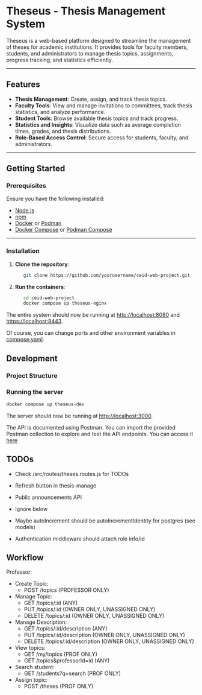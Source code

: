 
# Theseus - Thesis Management System

Theseus is a web-based platform designed to streamline the management of theses for academic institutions. It provides tools for faculty members, students, and administrators to manage thesis topics, assignments, progress tracking, and statistics efficiently.

---

## Features

- **Thesis Management**: Create, assign, and track thesis topics.
- **Faculty Tools**: View and manage invitations to committees, track thesis statistics, and analyze performance.
- **Student Tools**: Browse available thesis topics and track progress.
- **Statistics and Insights**: Visualize data such as average completion times, grades, and thesis distributions.
- **Role-Based Access Control**: Secure access for students, faculty, and administrators.

---

## Getting Started

### Prerequisites

Ensure you have the following installed:

- [Node.js](https://nodejs.org/)
- [npm](https://www.npmjs.com/)
- [Docker](https://www.docker.com/) or [Podman](https://podman.io/)
- [Docker Compose](https://docs.docker.com/compose/) or [Podman Compose](https://github.com/containers/podman-compose)

---

### Installation

1. **Clone the repository**:

   ```bash
      git clone https://github.com/yourusername/ceid-web-project.git
   ```

2. **Run the containers**:

   ```bash
      cd ceid-web-project
      docker compose up theseus-nginx
   ```

The entire system should now be running at <http://localhost:8080> and <https://localhost:8443>.

Of course, you can change ports and other environment variables in [compose.yaml](./compose.yaml).

## Development

### Project Structure



### Running the server

```bash
docker compose up theseus-dev
```

The server should now be running at <http://localhost:3000>.

The API is documented using Postman. You can import the provided Postman collection to explore and test the API endpoints. You can access it [here](https://vasilismylonas-6137673.postman.co/workspace/Vasilis-Mylonas's-Workspace~bdb1c1e8-077b-415a-8162-22e0b9bd75ec/collection/44259023-63d0ae2b-e09c-49fe-a222-e0101989a819?action=share&creator=44259023&active-environment=44259023-a78b3f97-8acb-4fdb-8ac2-2b5e6e229a23)

## TODOs

- Check /src/routes/theses.routes.js for TODOs
- Refresh button in thesis-manage
- Public announcements API

- Ignore below
- Maybe autoIncrement should be autoIncrementIdentity for postgres (see models)
- Authentication middleware should attach role info/id

## Workflow

Professor:

- Create Topic:
  - POST /topics (PROFESSOR ONLY)
- Manage Topic:
  - GET /topics/:id (ANY)
  - PUT /topics/:id (OWNER ONLY, UNASSIGNED ONLY)
  - DELETE /topics/:id (OWNER ONLY, UNASSIGNED ONLY)
- Manage Description:
  - GET /topics/:id/description (ANY)
  - PUT /topics/:id/description (OWNER ONLY, UNASSIGNED ONLY)
  - DELETE /topics/:id/description (OWNER ONLY, UNASSIGNED ONLY)
- View topics:
  - GET /my/topics (PROF ONLY)
  - GET /topics&professorId=id (ANY)
- Search student:
  - GET /students?q=search (PROF ONLY)
- Assign topic:
  - POST /theses (PROF ONLY)
